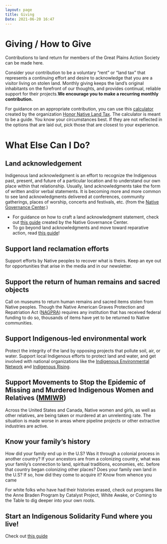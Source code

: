 ```yaml
---
layout: page
title: Giving
Date: 2021-06-20 16:47
---
```


# Giving / How to Give

Contributions to land return for members of the Great Plains Action Society can be made here.

Consider your contribution to be a voluntary “rent” or “land tax” that represents a continuing effort and desire to acknowledge that you are a visitor living on stolen land. Monthly giving keeps the land’s original inhabitants on the forefront of our thoughts, and provides continual, reliable support for their projects.**We encourage you to make a recurring monthly contribution.** 

For guidance on an appropriate contribution, you can use this [calculator](https://www.honornativelandtax.org/contribute) created by the organization [Honor Native Land Tax](https://www.honornativelandtax.org/).  The calculator is meant to be a guide. You know your circumstances best. If they are not reflected in the options that are laid out, pick those that are closest to your experience. 

# What Else Can I Do?

## Land acknowledgement

Indigenous land acknowledgment is an effort to recognize the Indigenous past, present, and future of a particular location and to understand our own place within that relationship. Usually, land acknowledgments take the form of written and/or verbal statements. It is becoming more and more common to see land acknowledgments delivered at conferences, community gatherings, places of worship, concerts and festivals, etc. (from the [Native Governance Center](https://nativegov.org/news/beyond-land-acknowledgment-series/).)

- For guidance on how to craft a land acknowledgment statement, check out [this guide](https://nativegov.org/news/a-guide-to-indigenous-land-acknowledgment/) created by the Native Governance Center. 
- To go beyond land acknowledgments and move toward reparative action, read [this guide](https://resourcegeneration.org/land-reparations-indigenous-solidarity-action-guide/)!

## Support land reclamation efforts

Support efforts by Native peoples to recover what is theirs. Keep an eye out for opportunities that arise in the media and in our newsletter.

## Support the return of human remains and sacred objects

Call on museums to return human remains and sacred items stolen from Native peoples. Though the Native American Graves Protection and Repatriation Act ([NAGPRA](https://www.nps.gov/subjects/nagpra/index.htm)) requires any institution that has received federal funding to do so, thousands of items have yet to be returned to Native communities.

## Support Indigenous-led environmental work

Protect the integrity of the land by opposing projects that pollute soil, air, or water. Support local Indigenous efforts to protect land and water, and get involved with national organizations like the [Indigenous Environmental Network](https://www.ienearth.org/) and [Indigenous Rising](https://indigenousrising.org/). 

## Support Movements to Stop the Epidemic of Missing and Murdered Indigenous Women and Relatives ([MMIWR](https://www.nativehope.org/missing-and-murdered-indigenous-women-mmiw))

Across the United States and Canada, Native women and girls, as well as other relatives, are being taken or murdered at an unrelenting rate. The situation is made worse in areas where pipeline projects or other extractive industries are active.  

## Know your family’s history

How did your family end up in the U.S? Was it through a colonial process in another country? If your ancestors are from a colonizing country, what was your family’s connection to land, spiritual traditions, economies, etc. before that country began colonizing other places? Does your family own land in the U.S? If so, how did they come to acquire it? Know from whence you came

For white folks who have had their histories erased, check out programs like the Anne Braden Program by Catalyst Project, White Awake, or Coming to the Table to dig deeper into your own roots.

## Start an Indigenous Solidarity Fund where you live! 

Check out [this guide](https://collectiveliberation.org/resource-guide-for-indigenous-solidarity-funding-projects/)
